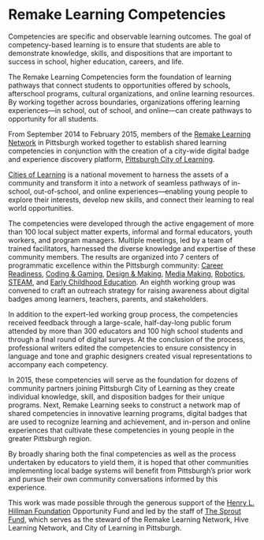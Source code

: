 # Remake Learning Competencies

Competencies are specific and observable learning outcomes. The goal of competency-based learning is to ensure that students are able to demonstrate knowledge, skills, and dispositions that are important to success in school, higher education, careers, and life.

The Remake Learning Competencies form the foundation of learning pathways that connect students to opportunities offered by schools, afterschool programs, cultural organizations, and online learning resources. By working together across boundaries, organizations offering learning experiences—in school, out of school, and online—can create pathways to opportunity for all students.

From September 2014 to February 2015, members of the [Remake Learning Network](http://remakelearning.org/network) in Pittsburgh worked together to establish shared learning competencies in conjunction with the creation of a city-wide digital badge and experience discovery platform, [Pittsburgh City of Learning](http://pghcityoflearning.org/).

[Cities of Learning](http://citiesoflearning.org/) is a national movement to harness the assets of a community and transform it into a network of seamless pathways of in-school, out-of-school, and online experiences—enabling young people to explore their interests, develop new skills, and connect their learning to real world opportunities.

The competencies were developed through the active engagement of more than 100 local subject matter experts, informal and formal educators, youth workers, and program managers. Multiple meetings, led by a team of trained facilitators, harnessed the diverse knowledge and expertise of these community members. The results are organized into 7 centers of programmatic excellence within the Pittsburgh community: [Career Readiness](https://sproutfund.github.io/remake-learning-competencies/#career-readiness), [Coding & Gaming](https://sproutfund.github.io/remake-learning-competencies/#coding-gaming), [Design & Making](https://sproutfund.github.io/remake-learning-competencies/#design-making), [Media Making](https://sproutfund.github.io/remake-learning-competencies/#media-making), [Robotics](https://sproutfund.github.io/remake-learning-competencies/#robotics), [STEAM](https://sproutfund.github.io/remake-learning-competencies/#steam), and [Early Childhood Education](https://sproutfund.github.io/remake-learning-competencies/#early-childhood-education). An eighth working group was convened to craft an outreach strategy for raising awareness about digital badges among learners, teachers, parents, and stakeholders.

In addition to the expert-led working group process, the competencies received feedback through a large-scale, half-day-long public forum attended by more than 300 educators and 100 high school students and through a final round of digital surveys. At the conclusion of the process, professional writers edited the competencies to ensure consistency in language and tone and graphic designers created visual representations to accompany each competency.

In 2015, these competencies will serve as the foundation for dozens of community partners joining Pittsburgh City of Learning as they create individual knowledge, skill, and disposition badges for their unique programs. Next, Remake Learning seeks to construct a network map of shared competencies in innovative learning programs, digital badges that are used to recognize learning and achievement, and in-person and online experiences that cultivate these competencies in young people in the greater Pittsburgh region.

By broadly sharing both the final competencies as well as the process undertaken by educators to yield them, it is hoped that other communities implementing local badge systems will benefit from Pittsburgh’s prior work and pursue their own community conversations informed by this experience.

This work was made possible through the generous support of the [Henry L. Hillman Foundation](http://hillmanfamilyfoundations.org/foundations/henry-l-hillman-foundation/) Opportunity Fund and led by the staff of [The Sprout Fund](http://www.sproutfund.org/), which serves as the steward of the Remake Learning Network, Hive Learning Network, and City of Learning in Pittsburgh.
